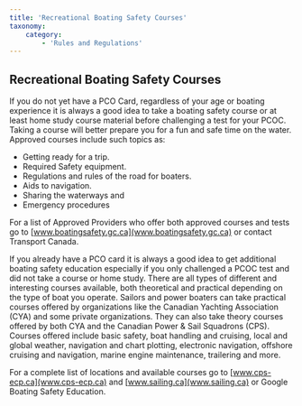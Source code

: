 ```yaml
---
title: 'Recreational Boating Safety Courses'
taxonomy:
    category:
        - 'Rules and Regulations'
---
```


## Recreational Boating Safety Courses

If you do not yet have a PCO Card, regardless of your age or boating experience it is always a good idea to take a boating safety course or at least home study course material before challenging a test for your PCOC. Taking a course will better prepare you for a fun and safe time on the water. Approved courses include such topics as:

* Getting ready for a trip.
* Required Safety equipment.
* Regulations and rules of the road for boaters.
* Aids to navigation.
* Sharing the waterways and
* Emergency procedures

For a list of Approved Providers who offer both approved courses and tests go to [www.boatingsafety.gc.ca](www.boatingsafety.gc.ca) or contact Transport Canada.

If you already have a PCO card it is always a good idea to get additional boating safety education especially if you only challenged a PCOC test and did not take a course or home study. There are all types of different and interesting courses available, both theoretical and practical depending on the type of boat you operate. Sailors and power boaters can take practical courses offered by organizations like the Canadian Yachting Association (CYA) and some private organizations. They can also take theory courses offered by both CYA and the Canadian Power & Sail Squadrons (CPS). Courses offered include basic safety, boat handling and cruising, local and global weather, navigation and chart plotting, electronic navigation, offshore cruising and navigation, marine engine maintenance, trailering and more.

For a complete list of locations and available courses go to [www.cps-ecp.ca](www.cps-ecp.ca) and [www.sailing.ca](www.sailing.ca) or Google Boating Safety Education.